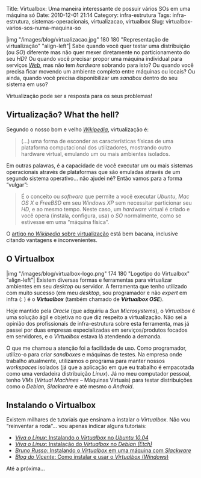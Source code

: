 Title: Virtualbox: Uma maneira interessante de possuir vários SOs em uma máquina só
Date: 2010-12-01 21:14
Category: infra-estrutura
Tags: infra-estrutura, sistemas-operacionais, virtualizacao, virtualbox
Slug: virtualbox-varios-sos-numa-maquina-so

|img "/images/blog/virtualizacao.jpg" 180 180 "Representação de virtualização" "align-left"|
Sabe quando você quer testar uma distribuição (ou *SO*) diferente mas não quer mexer diretamente no
particionamento do seu *HD*? Ou quando você precisar propor uma máquina
individual para serviços [*Web*][web], mas não tem *hardware* sobrando para
isto? Ou quando você precisa ficar movendo um ambiente completo entre
máquinas ou locais? Ou ainda, quando você precisa disponibilizar um
*sandbox* dentro do seu sistema em uso?

Virtualização pode ser a resposta para os seus problemas!

<!-- PELICAN_END_SUMMARY -->


Virtualização? What the hell?
-----------------------------

Segundo o nosso bom e velho [*Wikipedia*][wikipedia], virtualização é:

> (…) uma forma de esconder as características físicas de uma plataforma
> computacional dos utilizadores, mostrando outro hardware virtual,
> emulando um ou mais ambientes isolados.

Em outras palavras, é a capacidade de você executar um ou mais sistemas
operacionais através de plataformas que são emuladas através de um
segundo sistema operativo… não ajudei né? Então vamos para a forma
“vulgar”:

> É o conceito ou *software* que permite a você executar *Ubuntu*, *Mac OS
> X* e *FreeBSD* em seu *Windows XP* sem necessitar particionar seu *HD*,
> e ao mesmo tempo. Neste caso, um *hardware* virtual é criado e você
> opera (instala, configura, usa) o *SO* normalmente, como se estivesse em
> uma “máquina física”.

O [artigo no *Wikipedia* sobre virtualização][wikipedia] está bem
bacana, inclusive citando vantagens e inconvenientes.


O Virtualbox
------------

|img "/images/blog/virtualbox-logo.png" 174 180 "Logotipo do Virtualbox" "align-left"|
Existem diversas formas e ferramentas para virtualizar ambientes em seu *desktop*
ou servidor. A ferramenta que tenho utilizado com muito sucesso
(em meu *desktop*, sou programador e não *expert* em infra (: ) é o
***Virtualbox*** (também chamado de ***Virtualbox OSE***).

Hoje mantido pela *Oracle* (que adquiriu a *Sun Microsystems*), o
*Virtualbox* é uma solução ágil e objetiva no que diz respeito a
virtualização. Não sei a opinião dos profissionais de infra-estrutura
sobre esta ferramenta, mas já passei por duas empresas especializadas em
serviços/produtos focados em servidores, e o *Virtualbox* estava lá
atendendo a demanda.

O que me chamou a atenção foi a facilidade de uso. Como programador,
utilizo-o para criar *sandboxes* e máquinas de testes. Na empresa onde
trabalho atualmente, utilizamos o programa para manter nossos
*workspaces* isolados (já que a aplicação em que eu trabalho é
empacotada como uma verdadeira distribuição *Linux*). Já no meu
computador pessoal, tenho *VMs* (*Virtual Machines* – Máquinas Virtuais)
para testar distribuições como o *Debian*, *Slackware* e até mesmo o
*Android*.


Instalando o Virtualbox
-----------------------

Existem milhares de tutoriais que ensinam a instalar o *Virtualbox*. Não
vou “reinventar a roda”… vou apenas indicar alguns tutoriais:

-   [*Viva o Linux*: Instalando o *Virtualbox* no *Ubuntu 10.04*][virtualbox_ubuntu]
-   [*Viva o Linux*: Instalação do *Virtualbox* no *Debian (Etch)*][virtualbox_debian]
-   [*Bruno Russo*: Instalando o *Virtualbox* em uma máquina com
    *Slackware*][virtualbox_slackware]
-   [*Blog do Vicente*: Como instalar e usar o *Virtualbox*
    (*Windows*)][virtualbox_windows]

Até a próxima…

  [web]: {tag}web "Leia mais sobre Web"
  [wikipedia]: http://pt.wikipedia.org/wiki/Virtualiza%C3%A7%C3%A3o
    "Leia mais sobre Virtualização na Wikipedia"
  [virtualbox_ubuntu]: http://www.vivaolinux.com.br/artigo/Instalando-o-VirtualBox-no-Ubuntu-10.04/
    "Artigo de Leandro Bruno para o Viva o Linux sobre Virtualbox no Ubuntu-10.04"
  [virtualbox_debian]: http://www.vivaolinux.com.br/dica/Instalacao-do-Virtualbox-no-Debian-Etch-4-Linux
    "Artigo de Ronnie Robson Campos para o Viva o Linux sobre o Virtualbox no Debian Etch"
  [virtualbox_slackware]: http://www.brunorusso.eti.br/virtualizacao/instalando-o-virtualbox-em-uma-maquina-com-slackware/
    "Um excelente post de Bruno Russo sobre Virtualbox em Slackware"
  [virtualbox_windows]: http://blogdovicente.com/2009/03/04/como-instalar-e-usar-o-virtualbox/
    "Post feito pelo Vicente sobre o Virtualbox no Windows"
